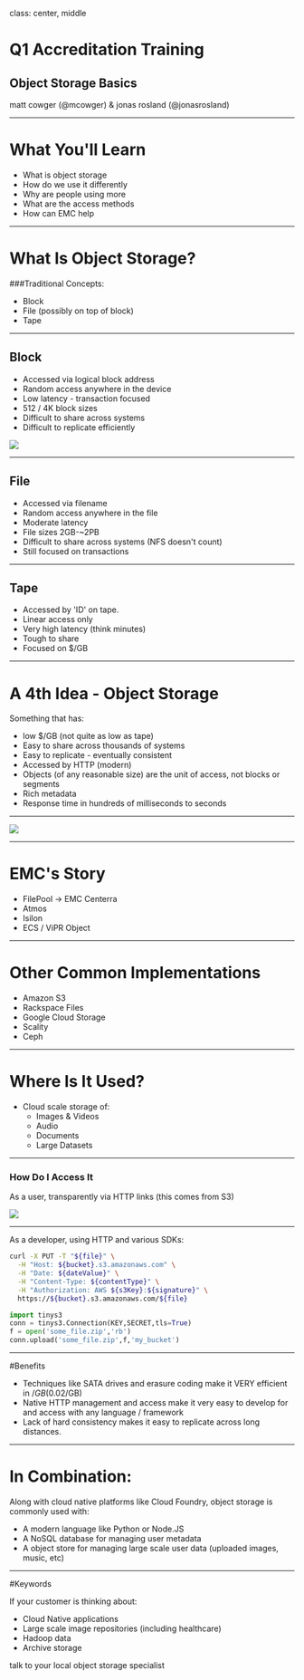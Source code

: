 class: center, middle

# Q1 Accreditation Training
## Object Storage Basics

matt cowger (@mcowger) &
jonas rosland (@jonasrosland)

---

# What You'll Learn

* What is object storage
* How do we use it differently
* Why are people using more
* What are the access methods
* How can EMC help

---

# What Is Object Storage?

###Traditional Concepts:

* Block
* File (possibly on top of block)
* Tape

---

## Block

* Accessed via logical block address
* Random access anywhere in the device
* Low latency - transaction focused
* 512 / 4K block sizes
* Difficult to share across systems
* Difficult to replicate efficiently

![](images/block.png)


---

## File

* Accessed via filename
* Random access anywhere in the file
* Moderate latency
* File sizes 2GB-~2PB
* Difficult to share across systems (NFS doesn't count)
* Still focused on transactions

---

## Tape 

* Accessed by 'ID' on tape.
* Linear access only
* Very high latency (think minutes)
* Tough to share
* Focused on $/GB

---

# A 4th Idea - Object Storage 

Something that has:

* low $/GB (not quite as low as tape)
* Easy to share across thousands of systems
* Easy to replicate - eventually consistent
* Accessed by HTTP (modern)
* Objects (of any reasonable size) are the unit of access, not blocks or segments
* Rich metadata
* Response time in hundreds of milliseconds to seconds

---

![](images/object.png)

---

# EMC's Story

* FilePool -> EMC Centerra
* Atmos
* Isilon
* ECS / ViPR Object

---

# Other Common Implementations

* Amazon S3
* Rackspace Files
* Google Cloud Storage
* Scality
* Ceph

---

# Where Is It Used?

* Cloud scale storage of:
  * Images & Videos
  * Audio
  * Documents
  * Large Datasets

---

### How Do I Access It

As a user, transparently via HTTP links (this comes from S3)

![](http://mcowger-iot.s3.amazonaws.com/odometer.svg)

---

As a developer, using HTTP and various SDKs:

```bash
curl -X PUT -T "${file}" \
  -H "Host: ${bucket}.s3.amazonaws.com" \
  -H "Date: ${dateValue}" \
  -H "Content-Type: ${contentType}" \
  -H "Authorization: AWS ${s3Key}:${signature}" \
  https://${bucket}.s3.amazonaws.com/${file}
```

```python
import tinys3
conn = tinys3.Connection(KEY,SECRET,tls=True)
f = open('some_file.zip','rb')
conn.upload('some_file.zip',f,'my_bucket')
```

---

#Benefits

* Techniques like SATA drives and erasure coding make it VERY efficient in $/GB ($0.02/GB)
* Native HTTP management and access make it very easy to develop for and access with any language / framework
* Lack of hard consistency makes it easy to replicate across long distances.

---

# In Combination:

Along with cloud native platforms like Cloud Foundry, object storage is commonly used with:

* A modern language like Python or Node.JS
* A NoSQL database for managing user metadata
* A object store for managing large scale user data (uploaded images, music, etc)

---

#Keywords

If your customer is thinking about:

* Cloud Native applications
* Large scale image repositories (including healthcare)
* Hadoop data
* Archive storage

talk to your local object storage specialist
